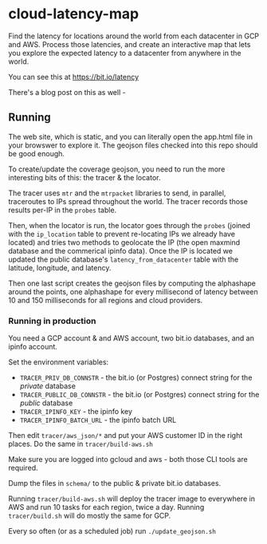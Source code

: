 # cloud-latency-map
Find the latency for locations around the world from each datacenter in GCP and AWS.
Process those latencies, and create an interactive map that lets you explore the
expected latency to a datacenter from anywhere in the world.

You can see this at https://bit.io/latency


There's a blog post on this as well - 
## Running

The web site, which is static, and you can literally open the
app.html file in your browswer to explore it. The geojson files checked into this repo
should be good enough.

To create/update the coverage geojson, you need to run the more interesting bits of this:
the tracer & the locator.

The tracer uses `mtr` and the `mtrpacket` libraries to send, in parallel, traceroutes to 
IPs spread throughout the world. The tracer records those results per-IP in the `probes` table.

Then, when the locator is run, the locator goes through the `probes` (joined with the `ip_location`
table to prevent re-locating IPs we already have located) and tries two methods to geolocate
the IP (the open maxmind database and the commerical ipinfo data). Once the IP is located we updated
the public database's `latency_from_datacenter` table with the latitude, longitude, and latency. 

Then one last script creates the geojson files by computing the alphashape around the points, one
alphashape for every millisecond of latency between 10 and 150 milliseconds for all regions and cloud
providers. 


### Running in production

You need a GCP account & and AWS account, two bit.io databases, and an ipinfo account.

Set the environment variables:

 * `TRACER_PRIV_DB_CONNSTR` - the bit.io (or Postgres) connect string for the _private_ database
 * `TRACER_PUBLIC_DB_CONNSTR` - the bit.io (or Postgres) connect string for the _public_ database
 * `TRACER_IPINFO_KEY` - the ipinfo key
 * `TRACER_IPINFO_BATCH_URL` - the ipinfo batch URL

Then edit `tracer/aws_json/*` and put your AWS customer ID in the right places. Do the same in `tracer/build-aws.sh`

Make sure you are logged into gcloud and aws - both those CLI tools are required.


Dump the files in `schema/` to the public & private bit.io databases.

Running `tracer/build-aws.sh` will deploy the tracer image to everywhere in AWS and run 10 tasks for each region, twice a day.
Running `tracer/build.sh` will do mostly the same for GCP.

Every so often (or as a scheduled job) run `./update_geojson.sh` 






